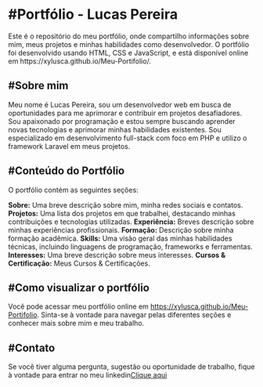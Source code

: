 <h1>#Portfólio - Lucas Pereira</h1>
Este é o repositório do meu portfólio, onde compartilho informações sobre mim, meus projetos e minhas habilidades como desenvolvedor. O portfólio foi desenvolvido usando HTML, CSS e JavaScript, e está disponível online em https://xylusca.github.io/Meu-Portifolio/.

<h2>#Sobre mim</h2>
Meu nome é Lucas Pereira, sou um desenvolvedor web em busca de oportunidades para me aprimorar e contribuir em projetos desafiadores. Sou apaixonado por programação e estou sempre buscando aprender novas tecnologias e aprimorar minhas habilidades existentes. Sou especializado em desenvolvimento full-stack com foco em PHP e utilizo o framework Laravel em meus projetos.

<h2>#Conteúdo do Portfólio</h2>
O portfólio contém as seguintes seções:

<strong>Sobre:</strong> Uma breve descrição sobre mim, minha redes sociais e contatos.
<strong>Projetos:</strong> Uma lista dos projetos em que trabalhei, destacando minhas contribuições e tecnologias utilizadas.
<strong>Experiência:</strong> Breves descrição sobre minhas experiências profissionais.
<strong>Formação:</strong> Descrição sobre minha formação acadêmica.
<strong>Skills:</strong> Uma visão geral das minhas habilidades técnicas, incluindo linguagens de programação, frameworks e ferramentas.
<strong>Interesses:</strong> Uma breve descrição sobre meus interesses.
<strong>Cursos & Certificação:</strong> Meus Cursos & Certificações.

<h2>#Como visualizar o portfólio</h2>
Você pode acessar meu portfólio online em <a href='https://xylusca.github.io/Meu-Portifolio/'>https://xylusca.github.io/Meu-Portifolio</a>. Sinta-se à vontade para navegar pelas diferentes seções e conhecer mais sobre mim e meu trabalho.

<h2>#Contato</h2>
Se você tiver alguma pergunta, sugestão ou oportunidade de trabalho, fique à vontade para entrar no meu linkedin<a href='https://www.linkedin.com/in/lucas-pereira-9480141b7/'>Clique aqui</a>
